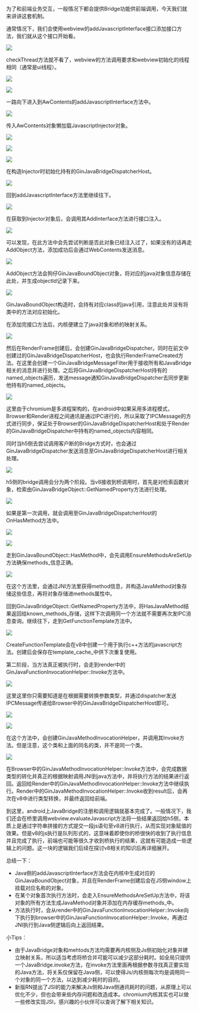为了和前端业务交互，一般情况下都会提供Bridge功能供前端调用，今天我们就来讲讲这套机制。

通常情况下，我们会使用webview的addJavascriptInterface接口添加接口方法，我们就从这个接口开始看。

![](./img/bridge/1.png)

checkThread方法就不看了，webview的方法调用要求和webview初始化的线程相同（通常是ui线程）。

![](./img/bridge/2.png)

![](./img/bridge/3.png)

一路向下进入到AwContents的addJavascriptInterface方法中。

![](./img/bridge/4.png)

传入AwContents对象懒加载JavascriptInjector对象。

![](./img/bridge/5.png)

![](./img/bridge/6.png)

![](./img/bridge/7.png)

在构造Injector时初始化持有的GinJavaBridgeDispatcherHost。

![](./img/bridge/8.png)

回到addJavascriptInterface方法里继续往下。

![](./img/bridge/9.png)

在获取到Injector对象后，会调用其AddInterface方法进行接口注入。

![](./img/bridge/10.png)

可以发现，在此方法中会先尝试判断是否此对象已经注入过了，如果没有的话再走AddObject方法，添加成功后会通过WebContents发送消息。

![](./img/bridge/11.png)

AddObject方法会狗仔GinJavaBoundObject对象，将对应的java对象信息存储在此处，并生成objectId记录下来。

![](./img/bridge/12.png)

GinJavaBoundObject构造时，会持有对应class的java引用，注意此处并没有将类中的方法对应初始化。

在添加完接口方法后，内核便建立了java对象和桥的映射关系。

![](./img/bridge/13.png)

然后在RenderFrame创建后，会创建GinJavaBridgeDispatcher。同时在前文中创建过的GinJavaBridgeDispatcherHost，也会执行RenderFrameCreated方法。在这里会创建一个GinJavaBridgeMessageFilter用于接收所有和JavaBridge相关的消息并进行处理。之后将GinJavaBridgeDispatcherHost持有的named_objects遍历，发送message通知GinJavaBridgeDispatcher去同步更新他持有的named_objects。

![](./img/bridge/14.png)

这里由于chromium是多进程架构的，在android中如果采用多进程模式，Browser和Render进程之间通讯是通过IPC进行的，所以采取了IPCMessage的方式进行同步，保证处于Browser的GinJavaBridgeDispatcherHost和处于Render的GinJavaBridgeDispatcher中持有的named_objects内容相同。

同时当h5侧去尝试调用客户断的Bridge方式时，也会通过GinJavaBridgeDispatcher发送消息至GinJavaBridgeDispatcherHost进行相关处理。

![](./img/bridge/15.png)

h5侧的bridge调用会分为两个阶段。当v8接收到桥调用时，首先是对检索函数对象，检索由GinJavaBridgeObject::GetNamedProperty方法进行处理。

![](./img/bridge/16.png)

如果是第一次调用，就会调用至GinJavaBridgeDispatcherHost的OnHasMethod方法中。

![](./img/bridge/17.png)

![](./img/bridge/18.png)

走到GinJavaBoundObject::HasMethod中，会先调用EnsureMethodsAreSetUp方法确保methods_信息正确。

![](./img/bridge/19.png)

在这个方法里，会通过JNI方法里获得method信息，并构造JavaMethod对象存储这些信息，再将对象存储进methods属性中。

回到GinJavaBridgeObject::GetNamedProperty方法中，将HasJavaMethod结果返回给known_methods_存储，这样下次调用同一个方法就不需要再次发IPC消息查询。继续往下，走到GetFunctionTemplate方法中。

![](./img/bridge/20.png)

CreateFunctionTemplate会在v8中创建一个用于执行c++方法的javascript方法。创建后会保存在template_cache_中供下次重复使用。

第二阶段，当方法真正被执行时，会走到render中的GinJavaFunctionInvocationHelper::Invoke方法中。

![](./img/bridge/21.png)

这里这里你只需要知道是在根据需要转换参数类型，并通过dispatcher发送IPCMessage传递给Browser中的GinJavaBridgeDispatcherHost即可。

![](./img/bridge/22.png)

![](./img/bridge/23.png)

在这个方法中，会创建GinJavaMethodInvocationHelper，并调用其Invoke方法。但是注意，这个类和上面的同名的类，并不是同一个类。

![](./img/bridge/24.png)

在Browser中的GinJavaMethodInvocationHelper::Invoke方法中，会完成数据类型的转化并真正的根据映射调用JNI到java方法中，并将执行方法的结果进行返回。返回给Render中的GinJavaMethodInvocationHelper::Invoke方法中继续执行。Render中的GinJavaMethodInvocationHelper::Invoke收到result后，会再次在v8中进行类型转换，并最终返回给前端。

到这里，android上JavaBridge的注册和调用逻辑就基本完成了。一般情况下，我们还会在桥里调用webview.evaluateJavascript方法将一些结果返回给h5侧，本质上是通过字符串拼接的方式提交一段js语句至v8进行执行，从而实现对象赋值的效果。但是v8的js执行是队列形式的，这意味着即使你的桥很快的收到了执行信息并且完成了执行，前端也可能等很久才收到桥执行的结果，这就有可能造成一些逻辑上的问题。这一块的逻辑我们后续在探讨v8相关的知识后再详细展开。

总结一下：
- Java侧的addJavascriptInterface方法会在内核中生成对应的GinJavaBoundObject对象，并且在RenderFrame创建后会在JS侧window上挂载对应名称的对象。
- 在某个对象首次执行方法时，会走入EnsureMethodsAreSetUp方法中，将该对象的所有方法生成JavaMethod对象并添加在内存缓存methods_中。
- 方法执行时，会从render中的GinJavaFunctionInvocationHelper::Invoke向下执行到browser中的GinJavaFunctionInvocationHelper::Invoke，再通过JNI执行到Java侧逻辑后向上返回结果。

小Tips：
- 由于JavaBridge对象和mehtods方法均需要再内核侧及Js侧初始化对象并建立映射关系，所以适当考虑将桥合并可能可以减少这部分耗时。如全局只提供一个JavaBridge.invoke方法，在invoke方法里面再根据参数寻找真正要实现的Java方法，将关系仅保留在Java侧，可以使得Js/内核侧每次均是调用同一个对象的同一个方法，以达到减少耗时的目的。
- 新版RN提出了JSI的能力来解决Js侧和Java侧通讯耗时的问题，从原理上可以优化不少，但也会带来些内存问题和改造成本。chromium内核其实也可以做一些修改实现JSI，感兴趣的小伙伴可以查询了解下相关知识。
